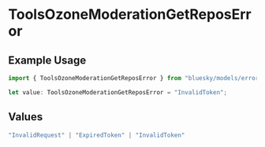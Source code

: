 # ToolsOzoneModerationGetReposError

## Example Usage

```typescript
import { ToolsOzoneModerationGetReposError } from "bluesky/models/errors";

let value: ToolsOzoneModerationGetReposError = "InvalidToken";
```

## Values

```typescript
"InvalidRequest" | "ExpiredToken" | "InvalidToken"
```
